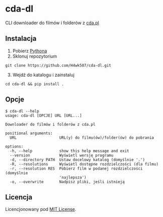 # cda-dl

CLI downloader do filmów i folderów z [cda.pl](https://www.cda.pl/)

## Instalacja

1. Pobierz [Pythona](https://www.python.org/downloads/)
2. Sklonuj repozytorium

```
git clone https://github.com/H4wk507/cda-dl.git
```

3. Wejdź do katalogu i zainstaluj

```
cd cda-dl && pip install .
```

## Opcje

```
$ cda-dl --help
usage: cda-dl [OPCJE] URL [URL...]

Downloader do filmów i folderów z cda.pl

positional arguments:
  URL                   URL(y) do filmu(ów)/folder(ów) do pobrania

options:
  -h, --help            show this help message and exit
  --version             Wyświetl wersję programu
  -d, --directory PATH  Ustaw docelowy katalog (domyślnie '.')
  -R, --resolutions     Wyświetl dostępne rozdzielczości (dla filmu)
  -r, --resolution RES  Pobierz film w podanej rozdzielczości (domyślnie
                        'najlepsza')
  -o, --overwrite       Nadpisz pliki, jeśli istnieją
```

## Licencja

Licencjonowany pod [MIT License](./LICENSE).
